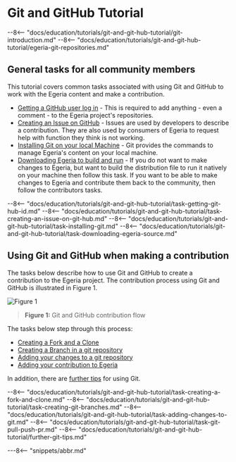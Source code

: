 <!-- SPDX-License-Identifier: CC-BY-4.0 -->
<!-- Copyright Contributors to the ODPi Egeria project 2020. -->

# Git and GitHub Tutorial

--8<-- "docs/education/tutorials/git-and-git-hub-tutorial/git-introduction.md"
--8<-- "docs/education/tutorials/git-and-git-hub-tutorial/egeria-git-repositories.md"

## General tasks for all community members

This tutorial covers common tasks associated with using Git and GitHub to work with the Egeria content and make a contribution.

* [Getting a GitHub user log in](#getting-git-hub-id) - This is required to add anything - even a comment - to the Egeria project's repositories.
* [Creating an Issue on GitHub](#creating-an-issue-on-github) - Issues are used by developers to describe a contribution.  They are also used by consumers of Egeria to request help with function they think is not working.
* [Installing Git on your local Machine](#installing-git-on-your-local-machine) - Git provides the commands to manage Egeria's content on your local machine.
* [Downloading Egeria to build and run](#downloading-the-egeria-source-from-github) - If you do not want to make changes to Egeria, but want to build the distribution file to run it natively on your machine then follow this task.  If you want to be able to make changes to Egeria and contribute them back to the community, then follow the contributors tasks.

--8<-- "docs/education/tutorials/git-and-git-hub-tutorial/task-getting-git-hub-id.md"
--8<-- "docs/education/tutorials/git-and-git-hub-tutorial/task-creating-an-issue-on-git-hub.md"
--8<-- "docs/education/tutorials/git-and-git-hub-tutorial/task-installing-git.md"
--8<-- "docs/education/tutorials/git-and-git-hub-tutorial/task-downloading-egeria-source.md"

## Using Git and GitHub when making a contribution

The tasks below describe how to use Git and GitHub to create a contribution to the Egeria project.  The contribution process using Git and GitHub is illustrated in Figure 1.

![Figure 1](/education/tutorials/git-and-git-hub—tutorial/git-github-flow.svg)
> **Figure 1:** Git and GitHub contribution flow

The tasks below step through this process:

* [Creating a Fork and a Clone](#creating-a-fork-and-a-clone)
* [Creating a Branch in a git repository](#creating-a-branch-for-your-work)
* [Adding your changes to a git repository](#adding-your-changes-to-your-git-clone)
* [Adding your contribution to Egeria](#adding-your-contribution-to-egerias-git-repository)

In addition, there are [further tips](#additional-git-tips) for using Git.

--8<-- "docs/education/tutorials/git-and-git-hub-tutorial/task-creating-a-fork-and-clone.md"
--8<-- "docs/education/tutorials/git-and-git-hub-tutorial/task-creating-git-branches.md"
--8<-- "docs/education/tutorials/git-and-git-hub-tutorial/task-adding-changes-to-git.md"
--8<-- "docs/education/tutorials/git-and-git-hub-tutorial/task-git-pull-push-pr.md"
--8<-- "docs/education/tutorials/git-and-git-hub-tutorial/further-git-tips.md"


---8<-- "snippets/abbr.md"

